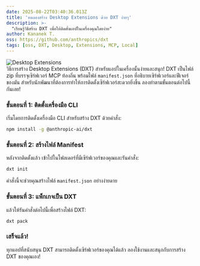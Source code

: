 ```yaml
---
date: 2025-08-22T03:40:36.013Z
title: 'ทดลองสร้าง Desktop Extensions ด้วย DXT ง่ายๆ'
description: >-
  "เรียนรู้วิธีสร้าง DXT เพื่อให้ติดตั้งแอปในเครื่องคุณโดยง่าย"
author: Kananek T.
oss: https://github.com/anthropics/dxt
tags: [oss, DXT, Desktop, Extensions, MCP, Local]
---
```


![Desktop Extensions](https://example.com/dxt-image.jpg)  
วิธีการสร้าง Desktop Extensions (DXT) สำหรับแอปในเครื่องนั้นง่ายและสนุก! DXT เป็นไฟล์ zip ที่บรรจุเซิร์ฟเวอร์ MCP ท้องถิ่น พร้อมไฟล์ `manifest.json` ที่อธิบายเซิร์ฟเวอร์และฟีเจอร์ของมัน สำหรับนักพัฒนาที่ต้องการทำให้การติดตั้งเซิร์ฟเวอร์สะดวกยิ่งขึ้น ลองทำตามขั้นตอนต่อไปนี้กันเลย!

### ขั้นตอนที่ 1: ติดตั้งเครื่องมือ CLI

เริ่มโดยการติดตั้งเครื่องมือ CLI สำหรับสร้าง DXT ด้วยคำสั่ง:

```sh
npm install -g @anthropic-ai/dxt
```

### ขั้นตอนที่ 2: สร้างไฟล์ Manifest

หลังจากติดตั้งแล้ว เข้าไปในโฟลเดอร์ที่มีเซิร์ฟเวอร์ของคุณและรันคำสั่ง:

```sh
dxt init
```

คำสั่งนี้จะช่วยคุณสร้างไฟล์ `manifest.json` อย่างง่ายดาย

### ขั้นตอนที่ 3: แพ็กเกจเป็น DXT

แล้วให้รันคำสั่งต่อไปนี้เพื่อสร้างไฟล์ DXT:

```sh
dxt pack
```

### เสร็จแล้ว!

ทุกแอปที่สนับสนุน DXT สามารถติดตั้งเซิร์ฟเวอร์ของคุณได้แล้ว ลองใช้งานและสนุกกับการสร้าง DXT ของคุณเอง!
